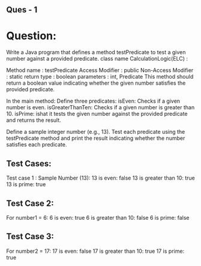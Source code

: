 Ques - 1
--------------
Question:
=============

Write a Java program that defines a method testPredicate to test a given number against a provided predicate.
class name CalculationLogic(ELC) :

Method name : testPredicate
Access Modifier : public
Non-Access Modifier : static
return type : boolean
parameters : int, Predicate<Integer>
This method should return a boolean value indicating whether the given number satisfies the provided predicate.


In the main method:
Define three predicates:
isEven: Checks if a given number is even.
isGreaterThanTen: Checks if a given number is greater than 10.
isPrime: ishat it tests the given number against the provided predicate and returns the result.

Define a sample integer number (e.g., 13).
Test each predicate using the testPredicate method and print the result indicating whether the number satisfies each predicate.

Test Cases:
-------------

Test case 1 : Sample Number (13):
13 is even: false
13 is greater than 10: true
13 is prime: true

Test Case 2:
----------------------

For number1 = 6:
6 is even: true
6 is greater than 10: false
6 is prime: false

Test Case 3:
----------------
For number2 = 17:
17 is even: false
17 is greater than 10: true
17 is prime: true